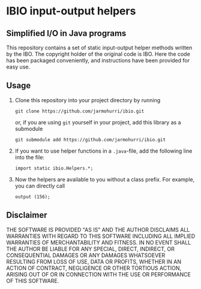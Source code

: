 # IBIO input-output helpers
## Simplified I/O in Java programs
   This repository contains a set of static input-output helper
   methods written by the IBO. The copyright holder of the original
   code is IBO. Here the code has been packaged conveniently, and
   instructions have been provided for easy use.

## Usage
   1. Clone this repository into your project directory by running
      ```
      git clone https://github.com/jarmohurri/ibio.git
      ```
      or, if you are using `git` yourself in your project, add this library as a submodule
      ```
      git submodule add https://github.com/jarmohurri/ibio.git
      ```
   2. If you want to use helper functions in a `.java`-file, add the following line into the file:
      ```
      import static ibio.Helpers.*;
      ```
   3. Now the helpers are available to you without a class prefix. For example, you can directly call
      ```
      output (156);
      ```
## Disclaimer
   THE SOFTWARE IS PROVIDED "AS IS" AND THE AUTHOR DISCLAIMS ALL
   WARRANTIES WITH REGARD TO THIS SOFTWARE INCLUDING ALL IMPLIED
   WARRANTIES OF MERCHANTABILITY AND FITNESS. IN NO EVENT SHALL THE
   AUTHOR BE LIABLE FOR ANY SPECIAL, DIRECT, INDIRECT, OR
   CONSEQUENTIAL DAMAGES OR ANY DAMAGES WHATSOEVER RESULTING FROM LOSS
   OF USE, DATA OR PROFITS, WHETHER IN AN ACTION OF CONTRACT,
   NEGLIGENCE OR OTHER TORTIOUS ACTION, ARISING OUT OF OR IN
   CONNECTION WITH THE USE OR PERFORMANCE OF THIS SOFTWARE.
